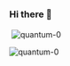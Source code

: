 ### Hi there 👋

<!--
**Quantum-0/Quantum-0** is a ✨ _special_ ✨ repository because its `README.md` (this file) appears on your GitHub profile.

Here are some ideas to get you started:

- 🔭 I’m currently working on ...
- 🌱 I’m currently learning ...
- 👯 I’m looking to collaborate on ...
- 🤔 I’m looking for help with ...
- 💬 Ask me about ...
- 📫 How to reach me: ...
- 😄 Pronouns: ...
- ⚡ Fun fact: ...
-->

<p>&nbsp;<img align="center" src="https://github-readme-stats.vercel.app/api?username=quantum-0&show_icons=true&locale=en" alt="quantum-0" /></p>
<p><img align="center" src="https://github-readme-stats.vercel.app/api/top-langs?username=quantum-0&show_icons=true&locale=en&layout=compact" alt="quantum-0" /></p>
